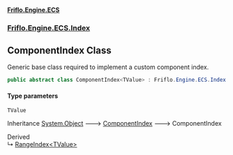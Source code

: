 #### [Friflo.Engine.ECS](index.md 'index')
### [Friflo.Engine.ECS.Index](Friflo.Engine.ECS.Index.md 'Friflo.Engine.ECS.Index')

## ComponentIndex<TValue> Class

Generic base class required to implement a custom component index.

```csharp
public abstract class ComponentIndex<TValue> : Friflo.Engine.ECS.Index.ComponentIndex
```
#### Type parameters

<a name='Friflo.Engine.ECS.Index.ComponentIndex_TValue_.TValue'></a>

`TValue`

Inheritance [System.Object](https://docs.microsoft.com/en-us/dotnet/api/System.Object 'System.Object') &#129106; [ComponentIndex](ComponentIndex.md 'Friflo.Engine.ECS.Index.ComponentIndex') &#129106; ComponentIndex<TValue>

Derived  
&#8627; [RangeIndex&lt;TValue&gt;](RangeIndex_TValue_.md 'Friflo.Engine.ECS.Index.RangeIndex<TValue>')